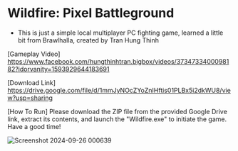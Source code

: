 # Wildfire: Pixel Battleground

- This is just a simple local multiplayer PC fighting game, learned a little bit from Brawlhalla, created by Tran Hung Thinh

[Gameplay Video] https://www.facebook.com/hungthinhtran.bigbox/videos/3734733400098182?idorvanity=1593929644183691

[Download Link] https://drive.google.com/file/d/1mmJyNOcZYoZnIHftis01PLBx5i2dkWU8/view?usp=sharing

[How To Run] Please download the ZIP file from the provided Google Drive link, extract its contents, and launch the "Wildfire.exe" to initiate the game. Have a good time!

![Screenshot 2024-09-26 000639](https://github.com/user-attachments/assets/282f5439-6133-4f21-aaa1-4d8930295bdd)
